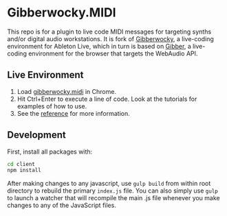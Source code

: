 # Gibberwocky.MIDI

This repo is for a plugin to live code MIDI messages for targeting synths and/or digital audio workstations. It is fork of [Gibberwocky](https://github.com/charlieroberts/gibberwocky), a live-coding environment for Ableton Live, which in turn is based on [Gibber](https://github.com/charlieroberts/gibber), a live-coding environment for the browser that targets the WebAudio API.

## Live Environment
1. Load [gibberwocky.midi](http://gibberwocky.cc/midi) in Chrome.
2. Hit Ctrl+Enter to execute a line of code. Look at the tutorials for examples of how to use.
3. See the [reference](http://gibberwocky.cc/reference) for more information.

## Development

First, install all packages with: 

```bash
cd client
npm install
```

After making changes to any javascript, use `gulp build` from within root directory to rebuild the primary `index.js` file. You can also simply use `gulp` to launch a watcher that will recompile the main .js file whenever you make changes to any of the JavaScript files.
